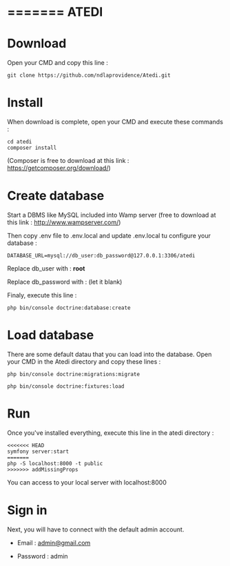=======
ATEDI
=========

# Download
Open your CMD and copy this line : 
```
git clone https://github.com/ndlaprovidence/Atedi.git
```

# Install
When download is complete, open your CMD 
and execute these commands :
```
cd atedi
composer install
```
(Composer is free to download at this link : https://getcomposer.org/download/)

# Create database
Start a DBMS like MySQL included into Wamp server (free to download at this link : http://www.wampserver.com/)

Then copy .env file to .env.local 
and update .env.local tu configure your database :
```
DATABASE_URL=mysql://db_user:db_password@127.0.0.1:3306/atedi
```
Replace db_user with : **root**

Replace db_password with : (let it blank)

Finaly, execute this line :
```
php bin/console doctrine:database:create
```

# Load database
There are some default datau that you can load into the database. Open your CMD in the Atedi directory and copy these lines :
```
php bin/console doctrine:migrations:migrate
```
```
php bin/console doctrine:fixtures:load
```

# Run
Once you've installed everything, execute this line in the atedi directory :
```
<<<<<<< HEAD
symfony server:start
=======
php -S localhost:8000 -t public
>>>>>>> addMissingProps
```
You can access to your local server with localhost:8000

# Sign in
Next, you will have to connect with the default admin account.

* Email : admin@gmail.com

* Password : admin

